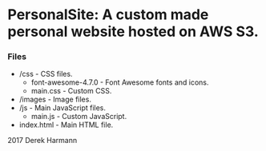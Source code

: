 # PersonalSite: A custom made personal website hosted on AWS S3.

### Files
* /css - CSS files.
  * font-awesome-4.7.0 - Font Awesome fonts and icons.
  * main.css - Custom CSS.
* /images - Image files.
* /js - Main JavaScript files.
  * main.js - Custom JavaScript.
* index.html - Main HTML file.

2017 Derek Harmann

